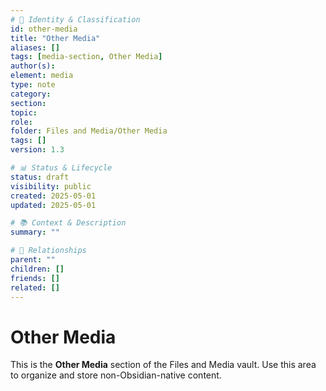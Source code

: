 ```yaml
---
# 📄 Identity & Classification
id: other-media
title: "Other Media"
aliases: []
tags: [media-section, Other Media]
author(s):
element: media
type: note
category:
section:
topic:
role:
folder: Files and Media/Other Media
tags: []
version: 1.3

# 📊 Status & Lifecycle
status: draft
visibility: public
created: 2025-05-01
updated: 2025-05-01

# 📚 Context & Description
summary: ""

# 🧱 Relationships
parent: ""
children: []
friends: []
related: []
---
```


# Other Media

This is the **Other Media** section of the Files and Media vault.
Use this area to organize and store non-Obsidian-native content.
